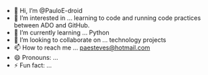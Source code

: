 - 👋 Hi, I’m @PauloE-droid
- 👀 I’m interested in ... learning to code and running code practices between ADO and GitHub.
- 🌱 I’m currently learning ... Python
- 💞️ I’m looking to collaborate on ... technology projects
- 📫 How to reach me ... paesteves@hotmail.com
- 😄 Pronouns: ...
- ⚡ Fun fact: ...

<!---
PauloE-droid/PauloE-droid is a ✨ special ✨ repository because its `README.md` (this file) appears on your GitHub profile.
You can click the Preview link to take a look at your changes.
--->
